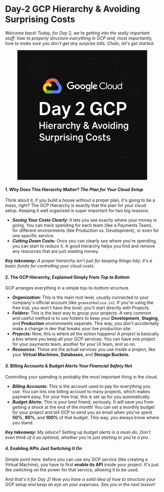 # Day-2  GCP Hierarchy & Avoiding Surprising Costs

_Welcome back! Today, for Day 2, we're getting into the really important stuff: how to properly structure everything in GCP and, most importantly, how to make sure you don't get any surprise bills. Chalo, let's get started._

<figure><img src=".gitbook/assets/image (1).png" alt=""><figcaption></figcaption></figure>

#### **1. Why Does This Hierarchy Matter?** _The Plan for Your Cloud Setup_

Think about it, if you build a house without a proper plan, it's going to be a mess, right? The GCP Hierarchy is exactly that the plan for your cloud setup. Keeping it well organized is super important for two big reasons:

* _**Seeing Your Costs Clearly:**_ It lets you see exactly where your money is going. You can track spending for each team (like a Payments Team), for different environments (like Production vs. Development), or even for one specific service.
* _**Cutting Down Costs:**_ Once you can clearly _see_ where you're spending, you can start to _reduce_ it. A good hierarchy helps you find and remove any resources that are just wasting money.

_**Key takeaway:**_ _A proper hierarchy isn't just for keeping things tidy; it's a basic funda for controlling your cloud costs._

#### **2. The GCP Hierarchy, Explained Simply** _From Top to Bottom_

GCP arranges everything in a simple top-to-bottom structure.

* _**Organization:**_ This is the main root level, usually connected to your company's official account (like `gnaneshbalusa.in`). If you're using the free trial, you won't have this level; you'll start directly with Projects.
* _**Folders:**_ This is the best way to group your projects. A very common and useful method is to use folders to keep your **Development**, **Staging**, and **Production** environments separate. This way, you don't accidentally make a change in dev that breaks your live production site.
* _**Projects:**_ Now, this is where all the action happens! A project is basically a box where you keep all your GCP services. You can have one project for your payments team, another for your UI team, and so on.
* _**Resources:**_ These are the actual services you use inside a project, like your **Virtual Machines**, **Databases**, and **Storage Buckets**.

#### **3. Billing Accounts & Budget Alerts** _Your Financial Safety Net_

Controlling your spending is probably the most important thing in the cloud.

* _**Billing Accounts:**_ This is the account used to pay for everything you use. You can link one billing account to many projects, which makes payment easy. For your free trial, this is set up for you automatically.
* _**Budget Alerts:**_ This is your best friend, seriously. It will save you from getting a shock at the end of the month! You can set a monthly budget for your project and tell GCP to send you an email when you've spent **50%**, **90%**, and **100%** of that budget. This way, you always know where you stand.

_**Key takeaway:**_ _My advice? Setting up budget alerts is a must-do. Don't even think of it as optional, whether you're just starting or you're a pro._

#### **4. Enabling APIs** _Just Switching It On_

Simple point here: before you can use any GCP service (like creating a Virtual Machine), you have to first **enable its API** inside your project. It's just like switching on the power for that service, allowing it to be used.

_And that's it for Day 2! Now you have a solid idea of how to structure your GCP setup and keep an eye on your expenses. See you in the next lesson!_
